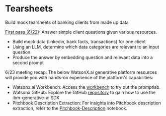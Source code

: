 # Tearsheets

Build mock tearsheets of banking clients from made up data

[First pass (6/22)](pass1.ipynb): Answer simple client questions given various resources.
 - Build mock data (linkedin, bank facts, transactions) for one client
 - Using an LLM, determine which data categories are relevant to an input question
 - Produce the answer by embedding question and relevant data into a second prompt

6/23 meeting recap: The below WatsonX.ai generative platform resources will provide you with hands-on experience of the platform's capabilities:
 - Watsonx.ai Workbench: Access the [workbench](https://workbench.res.ibm.com/) to try out the promptlab.
 - Watsonx GitHub: Explore the GitHub [repository](https://github.com/IBM/ibm-generative-ai) to gain how to use the ibm-generative-ai SDK
 - Pitchbook Description Extraction: For insights into Pitchbook description extraction, refer to the [Pitchbook-Description](Pitchbook-Description.ipynb) notebook.
